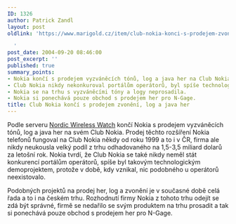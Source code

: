```yaml
---
ID: 1326
author: Patrick Zandl
layout: post
oldlink: 'https://www.marigold.cz/item/club-nokia-konci-s-prodejem-zvoneni-log-a-java-her

  '
post_date: 2004-09-20 08:46:00
post_excerpt: ''
published: true
summary_points:
- Nokia končí s prodejem vyzváněcích tónů, log a java her na Club Nokia.
- Club Nokia nikdy nekonkuroval portálům operátorů, byl spíše technologickým demoprojektem.
- Nokia se na trhu s vyzváněcími tóny a logy neprosadila.
- Nokia si ponechává pouze obchod s prodejem her pro N-Gage.
title: Club Nokia končí s prodejem zvonění, log a java her
---
```


<p>
Podle serveru <a href="http://www.nordicwirelesswatch.com/wireless/story.html?story_id=3785">Nordic Wireless Watch</a> končí Nokia s prodejem vyzváněcích tónů, log a java her na svém Club Nokia. Prodej těchto rozšíření Nokia telefonů fungoval na Club Nokia někdy od roku 1999 a to i v ČR, firma ale nikdy neukousla velký podíl z trhu odhadovaného na 1,5-3,5 miliard dolarů za letošní rok. Nokia tvrdí, že Club Nokia se také nikdy neměl stát konkurencí portálům operátorů, spíše byl takovým technologickým demoprojektem, protože v době, kdy vznikal, nic podobného u operátorů neexistovalo. </p>

<p>
Podobných projektů na prodej her, log a zvonění je v současné době celá řada a to i na českém trhu. Rozhodnutí firmy Nokia z tohoto trhu odejít se zdá být správné, firmě se nedařilo se svým produktem na trhu prosadit a tak si ponechává pouze obchod s prodejem her pro N-Gage.
</p>